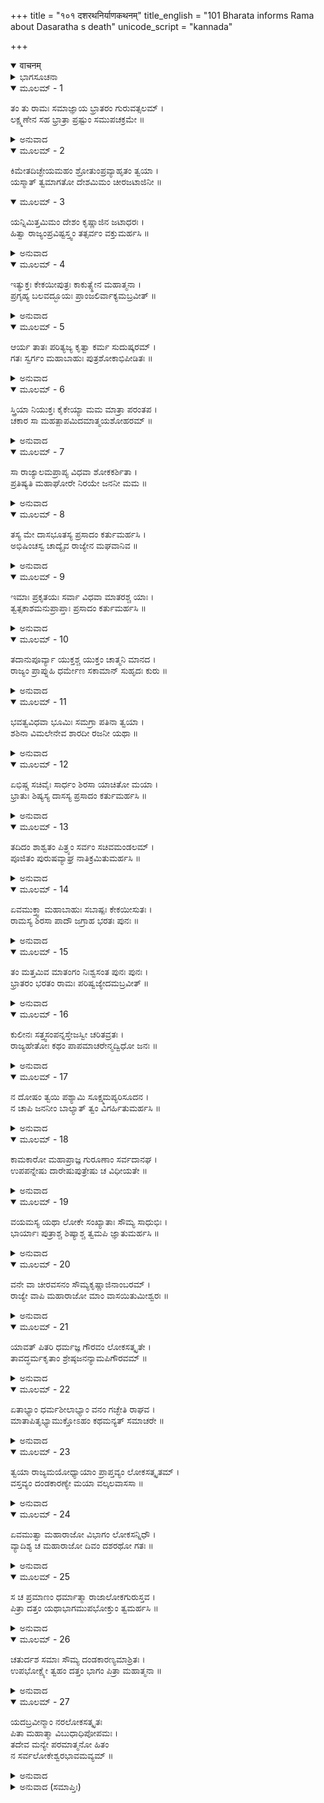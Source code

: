+++
title = "१०१ दशरथनिर्याणकथनम्"
title_english = "101 Bharata informs Rama about Dasaratha s death"
unicode_script = "kannada"

+++
<details open><summary>वाचनम्</summary>

<div class="audioEmbed"  caption="श्रीराम-हरिसीताराममूर्ति-घनपाठिभ्यां वचनम्" src="https://archive.org/download/Ramayana-recitation-Sriram-harisItArAmamUrti-Ghanapaati-v2/Kanda_2/Kanda_2_AYK-101-Dasharatha_Niryana_Kathanam_.mp3"></div>
</details>



<details><summary>ಭಾಗಸೂಚನಾ</summary>

ಶ್ರೀರಾಮನು ಭರತನಲ್ಲಿ ವನಕ್ಕೆ ಆಗಮಿಸಿದ ಪ್ರಯೋಜನ ಕೇಳಿದುದು, ಭರತನು ಅವನಲ್ಲಿ ರಾಜ್ಯವನ್ನು ಸ್ವೀಕರಿಸುವಂತೆ ಪ್ರಾರ್ಥಿಸಿದುದು, ಶ್ರೀರಾಮನು ಅದನ್ನು ತಿರಸ್ಕರಿಸಿದುದು
</details>

<details open><summary>ಮೂಲಮ್ - 1</summary>

ತಂ ತು ರಾಮಃ ಸಮಾಜ್ಞಾಯ ಭ್ರಾತರಂ ಗುರುವತ್ಸಲಮ್ ।  
ಲಕ್ಷ್ಮಣೇನ ಸಹ ಭ್ರಾತ್ರಾ ಪ್ರಷ್ಟುಂ ಸಮುಪಚಕ್ರಮೇ ॥
</details>

<details><summary>ಅನುವಾದ</summary>

ಲಕ್ಷ್ಮಣ ಸಹಿತ ಶ್ರೀರಾಮನು ತನ್ನ ಗುರುಭಕ್ತ ತಮ್ಮನಾದ ಭರತನನ್ನು ಚೆನ್ನಾಗಿ ಸಮಜಾಯಿಸಿ ಅಥವಾ ಅವನು ತನ್ನಲ್ಲಿ ಅನುರಕ್ತನೆಂದು ತಿಳಿದು ಅವನಲ್ಲಿ ಈ ಪ್ರಕಾರ ಕೇಳಿದನು.॥1॥
</details>

<details open><summary>ಮೂಲಮ್ - 2</summary>

ಕಿಮೇತದಿಚ್ಛೇಯಮಹಂ ಶ್ರೋತುಂಪ್ರವ್ಯಾಹೃತಂ ತ್ವಯಾ ।  
ಯಸ್ಮಾತ್ ತ್ವಮಾಗತೋ ದೇಶಮಿಮಂ ಚೀರಜಟಾಜಿನೀ ॥
</details>

<details open><summary>ಮೂಲಮ್ - 3</summary>

ಯನ್ನಿಮಿತ್ತಮಿಮಂ ದೇಶಂ ಕೃಷ್ಣಾಜಿನ ಜಟಾಧರಃ ।  
ಹಿತ್ವಾ ರಾಜ್ಯಂಪ್ರವಿಷ್ಟಸ್ತ್ವಂ ತತ್ಸರ್ವಂ ವಕ್ತುಮರ್ಹಸಿ ॥
</details>

<details><summary>ಅನುವಾದ</summary>

ತಮ್ಮ! ನೀನು ರಾಜ್ಯವನ್ನು ಬಿಟ್ಟು ವಲ್ಕಲ, ಕೃಷ್ಣಮೃಗ ಚರ್ಮ ಮತ್ತು ಜಟೆಯನ್ನು ಧರಿಸಿ ಇಲ್ಲಿಗೆ ಬಂದಿರುವೆಯಲ್ಲ, ಇದರ ಕಾರಣವೇನು? ನೀನು ವನಕ್ಕೆ ಬಂದ ನಿಮಿತ್ತವನ್ನು ನಾನು ನಿನ್ನಿಂದ ಕೇಳಲು ಬಯಸುತ್ತಿರುವೆನು. ನೀನು ಎಲ್ಲವನ್ನೂ ಸರಿಯಾಗಿ ತಿಳಿಸು.॥2-3॥
</details>

<details open><summary>ಮೂಲಮ್ - 4</summary>

ಇತ್ಯುಕ್ತಃ ಕೇಕಯೀಪುತ್ರಃ ಕಾಕುತ್ಸ್ಥೇನ ಮಹಾತ್ಮನಾ ।  
ಪ್ರಗೃಹ್ಯ ಬಲವದ್ಭೂಯಃ ಪ್ರಾಂಜಲಿರ್ವಾಕ್ಯಮಬ್ರವೀತ್ ॥
</details>

<details><summary>ಅನುವಾದ</summary>

ಕಕುತ್ಸ್ಥವಂಶೀ ಮಹಾತ್ಮಾ ಶ್ರೀರಾಮನು ಹೀಗೆ ಕೇಳಿದಾಗ ಭರತನು ಹೃದಯದ ಶೋಕವನ್ನು ಅದುಮಿಕೊಂಡು ಪುನಃ ಕೈಮುಗಿದು ಈ ಪ್ರಕಾರ ಹೇಳಿದನು.॥4॥
</details>

<details open><summary>ಮೂಲಮ್ - 5</summary>

ಆರ್ಯ ತಾತಃ ಪರಿತ್ಯಜ್ಯ ಕೃತ್ವಾ ಕರ್ಮ ಸುದುಷ್ಕರಮ್ ।  
ಗತಃ ಸ್ವರ್ಗಂ ಮಹಾಬಾಹುಃ ಪುತ್ರಶೋಕಾಭಿಪೀಡಿತಃ ॥
</details>

<details><summary>ಅನುವಾದ</summary>

ಆರ್ಯನೇ! ನಮ್ಮ ಮಹಾಬಾಹು ತಂದೆಯವರು ಅತ್ಯಂತ ದುಷ್ಕರ ಕರ್ಮಮಾಡಿ ಪುತ್ರಶೋಕದಿಂದ ಪೀಡಿತರಾಗಿ ನಮ್ಮನ್ನು ಅಗಲಿ ಸ್ವರ್ಗಲೋಕಕ್ಕೆ ಹೊರಟುಹೋದರು.॥5॥
</details>

<details open><summary>ಮೂಲಮ್ - 6</summary>

ಸ್ತ್ರಿಯಾ ನಿಯುಕ್ತಃ ಕೈಕೇಯ್ಯಾ ಮಮ ಮಾತ್ರಾ ಪರಂತಪ ।  
ಚಕಾರ ಸಾ ಮಹತ್ಪಾಪಮಿದಮಾತ್ಮಯಶೋಹರಮ್ ॥
</details>

<details><summary>ಅನುವಾದ</summary>

ಶತ್ರುಗಳಿಗೆ ಸಂತಾಪಕೊಡುವ ರಘುನಂದನ! ತನ್ನ ಪತ್ನೀ ಮತ್ತು ನನ್ನ ತಾಯಿ ಕೈಕೇಯಿಯ ಪ್ರೇರಣೆಯಿಂದಲೇ ವಿವಶರಾದ ತಂದೆಯವರು ಇಂತಹ ಕಠೋರ ಕಾರ್ಯ ಮಾಡಿದ್ದರು. ನನ್ನ ತಾಯಿಯು ತನ್ನ ಸುಯಶವನ್ನು ನಾಶಮಾಡುವ ಈ ಭಾರೀ ದೊಡ್ಡ ಪಾಪ ಮಾಡಿರುವಳು.॥6॥
</details>

<details open><summary>ಮೂಲಮ್ - 7</summary>

ಸಾ ರಾಜ್ಯಾಲಮಪ್ರಾಪ್ಯ ವಿಧವಾ ಶೋಕಕರ್ಶಿತಾ ।  
ಪ್ರತಿಷ್ಯತಿ ಮಹಾಘೋರೇ ನಿರಯೇ ಜನನೀ ಮಮ ॥
</details>

<details><summary>ಅನುವಾದ</summary>

ಆದ್ದರಿಂದ ಅವಳು ರಾಜ್ಯರೂಪೀ ಫಲವನ್ನು ಪಡೆಯದೆ ವಿಧವೆಯಾಗಿರುವಳು. ಈಗ ನನ್ನ ತಾಯಿಯು ಶೋಕದಿಂದ ದುರ್ಬಲಳಾಗಿ ಮಹಾಘೋರ ನರಕದಲ್ಲಿ ಬೀಳುವಳು.॥7॥
</details>

<details open><summary>ಮೂಲಮ್ - 8</summary>

ತಸ್ಯ ಮೇ ದಾಸಭೂತಸ್ಯ ಪ್ರಸಾದಂ ಕರ್ತುಮರ್ಹಸಿ ।  
ಅಭಿಷಿಂಚಸ್ವ ಚಾದ್ಯೈವ ರಾಜ್ಯೇನ ಮಘವಾನಿವ ॥
</details>

<details><summary>ಅನುವಾದ</summary>

ಈಗ ನೀನು ನಿನ್ನ ದಾಸ ಭರತನಾದ ನನ್ನ ಮೇಲೆ ಕೃಪೆ ಮಾಡು ಮತ್ತು ಇಂದ್ರನಂತೆ ಇಂದೇ ರಾಜ್ಯವನ್ನು ಸ್ವೀಕರಿಸಲು ಪಟ್ಟಾಭಿಷಿಕ್ತನಾಗು.॥8॥
</details>

<details open><summary>ಮೂಲಮ್ - 9</summary>

ಇಮಾಃ ಪ್ರಕೃತಯಃ ಸರ್ವಾ ವಿಧವಾ ಮಾತರಶ್ಚ ಯಾಃ ।  
ತ್ವತ್ಸಕಾಶಮನುಪ್ರಾಪ್ತಾಃ ಪ್ರಸಾದಂ ಕರ್ತುಮರ್ಹಸಿ ॥
</details>

<details><summary>ಅನುವಾದ</summary>

ಈ ಎಲ್ಲ ಮಂತ್ರಿಗಳೇ ಆದಿ ಎಲ್ಲ ವಿಧವೆಯರಾದ ತಾಯಂದಿರು ನಿನ್ನ ಬಳಿಗೆ ಬಂದಿರುವರು. ನೀನು ಇವರೆಲ್ಲರ ಮೇಲೆ ಕೃಪೆಮಾಡು.॥9॥
</details>

<details open><summary>ಮೂಲಮ್ - 10</summary>

ತದಾನುಪೂರ್ವ್ಯಾ ಯುಕ್ತಶ್ಚ ಯುಕ್ತಂ ಚಾತ್ಮನಿ ಮಾನದ ।  
ರಾಜ್ಯಂ ಪ್ರಾಪ್ನುಹಿ ಧರ್ಮೇಣ ಸಕಾಮಾನ್ ಸುಹೃದಃ ಕುರು ॥
</details>

<details><summary>ಅನುವಾದ</summary>

ಮಾನದನಾದ ಶ್ರೀರಾಮಾ! ನೀನು ಜ್ಯೇಷ್ಠನಾದ್ದರಿಂದ ಕ್ರಮವಾಗಿ ರಾಜ್ಯದ ಅಧಿಕಾರದಿಂದ ಯುಕ್ತನಾಗಿರುವೆ, ನ್ಯಾಯವಾಗಿ ನಿನಗೇ ರಾಜ್ಯ ಸಿಗುವುದು ಉಚಿತವಾಗಿದೆ. ಆದ್ದರಿಂದ ನೀನು ಧರ್ಮಾನುಸಾರ ರಾಜ್ಯವನ್ನು ಸ್ವೀಕರಿಸಿ, ತನ್ನ ಸುಹೃದರನ್ನು ಸಫಲ ಮನೋರಥವಾಗಿಸು.॥10॥
</details>

<details open><summary>ಮೂಲಮ್ - 11</summary>

ಭವತ್ವವಿಧವಾ ಭೂಮಿಃ ಸಮಗ್ರಾ ಪತಿನಾ ತ್ವಯಾ ।  
ಶಶಿನಾ ವಿಮಲೇನೇವ ಶಾರದೀ ರಜನೀ ಯಥಾ ॥
</details>

<details><summary>ಅನುವಾದ</summary>

ನಿನ್ನಂತಹ ಪತಿಯಿಂದ ಯುಕ್ತವಾದ ಈ ಇಡೀ ವಸುಂಧರೆ ವೈಧವ್ಯರಹಿತವಾಗಿ, ನಿರ್ಮಲಚಂದ್ರನಿಂದ ಸನಾಥವಾದ ಶರತ್ಕಾಲದ ರಾತ್ರಿಯಂತೆ ಶೋಭಿಸಲಿ.॥11॥
</details>

<details open><summary>ಮೂಲಮ್ - 12</summary>

ಏಭಿಷ್ಚ ಸಚಿವೈಃ ಸಾರ್ಧಂ ಶಿರಸಾ ಯಾಚಿತೋ ಮಯಾ ।  
ಭ್ರಾತುಃ ಶಿಷ್ಯಸ್ಯ ದಾಸಸ್ಯ ಪ್ರಸಾದಂ ಕರ್ತುಮರ್ಹಸಿ ॥
</details>

<details><summary>ಅನುವಾದ</summary>

ನಾನು ಎಲ್ಲ ಸಚಿವರಿಂದೊಡಗೂಡಿ ನಿನ್ನ ಚರಣಗಳಲ್ಲಿ ತಲೆಬಾಗಿ - ‘ನೀನು ರಾಜ್ಯವನ್ನು ಸ್ವೀಕರಿಸು’ ಎಂದು ಬೇಡಿಕೊಳ್ಳುತ್ತಿರುವೆನು. ನಾನು ನಿನ್ನ ತಮ್ಮನು, ಶಿಷ್ಯನು, ದಾಸನೂ ಆಗಿರುವೆ. ನೀನು ನನ್ನ ಮೇಲೆ ದಯೆತೋರು.॥12॥
</details>

<details open><summary>ಮೂಲಮ್ - 13</summary>

ತದಿದಂ ಶಾಶ್ವತಂ ಪಿತ್ರ್ಯಂ ಸರ್ವಂ ಸಚಿವಮಂಡಲಮ್ ।  
ಪೂಜಿತಂ ಪುರುಷವ್ಯಾಘ್ರ ನಾತಿಕ್ರಮಿತುಮರ್ಹಸಿ ॥
</details>

<details><summary>ಅನುವಾದ</summary>

ಪುರುಷಸಿಂಹ! ಈ ಎಲ್ಲ ಮಂಡಲವು ನಮ್ಮಲ್ಲಿ ಕುಲ ಪರಂಪರೆಯಿಂದ ನಡೆದುಬಂದಿದೆ. ಇವರೆಲ್ಲ ಸಚಿವರು ತಂದೆಯವರ ಕಾಲದಲ್ಲಿಯೂ ಇದ್ದರು. ನಾವು ಸದಾ ಇವರನ್ನು ಸಮ್ಮಾನಿಸುತ್ತಾ ಬಂದಿರುವೆವು. ಆದ್ದರಿಂದ ನೀನು ಇವರ ಪ್ರಾರ್ಥನೆಯನ್ನು ತಳ್ಳಿಹಾಕಬೇಡ.॥13॥
</details>

<details open><summary>ಮೂಲಮ್ - 14</summary>

ಏವಮುಕ್ತ್ವಾ ಮಹಾಬಾಹುಃ ಸಬಾಷ್ಪಃ ಕೇಕಯೀಸುತಃ ।  
ರಾಮಸ್ಯ ಶಿರಸಾ ಪಾದೌ ಜಗ್ರಾಹ ಭರತಃ ಪುನಃ ॥
</details>

<details><summary>ಅನುವಾದ</summary>

ಹೀಗೆ ಹೇಳಿ ಕೈಕೇಯೀ ಪುತ್ರ ಮಹಾಬಾಹು ಭರತನು ಕಂಗಳಿಂದ ಕಂಬನಿಗರೆಯುತ್ತಾ ಪುನಃ ಶ್ರೀರಾಮಚಂದ್ರನ ಚರಣಗಳಲ್ಲಿ ತಲೆಯನ್ನು ಚಾಚಿದನು.॥14॥
</details>

<details open><summary>ಮೂಲಮ್ - 15</summary>

ತಂ ಮತ್ತಮಿವ ಮಾತಂಗಂ ನಿಃಶ್ವಸಂತ ಪುನಃ ಪುನಃ ।  
ಭ್ರಾತರಂ ಭರತಂ ರಾಮಃ ಪರಿಷ್ವಜ್ಯೇದಮಬ್ರವೀತ್ ॥
</details>

<details><summary>ಅನುವಾದ</summary>

ಆಗ ಅವನು ಮತ್ತ ಗಜದಂತೆ ಪದೇ ಪದೇ ದೀರ್ಘವಾಗಿ ನಿಟ್ಟಿಸಿರು ಬಿಡುತ್ತಿದ್ದನು, ಆಗ ಶ್ರೀರಾಮನು ತಮ್ಮನಾದ ಭರತನನ್ನು ಎತ್ತಿಕೊಂಡು ಅಪ್ಪಿಕೊಂಡನು ಹಾಗೂ ಈ ಪ್ರಕಾರ ಹೇಳಿದನು.॥15॥
</details>

<details open><summary>ಮೂಲಮ್ - 16</summary>

ಕುಲೀನಃ ಸತ್ತ್ವಸಂಪನ್ನಸ್ತೇಜಸ್ವೀ ಚರಿತವ್ರತಃ ।  
ರಾಜ್ಯಹೇತೋಃ ಕಥಂ ಪಾಪಮಾಚರೇನ್ಮದ್ವಿಧೋ ಜನಃ ॥
</details>

<details><summary>ಅನುವಾದ</summary>

ತಮ್ಮ! ಉತ್ತಮ ಕುಲದಲ್ಲಿ ಹುಟ್ಟಿದ, ಸತ್ತ್ವಗುಣಸಂಪನ್ನ, ತೇಜಸ್ವೀ ಮತ್ತು ಶ್ರೇಷ್ಠ ವ್ರತಗಳನ್ನು ಪಾಲಿಸುವ ನನ್ನಂತಹ ಮನುಷ್ಯನು ರಾಜ್ಯಕ್ಕಾಗಿ ತಂದೆಯ ಆಜ್ಞೆಯನ್ನು ಹೇಗೆ ಉಲ್ಲಂಘಿಸಬಲ್ಲನು? ನೀನೇ ಹೇಳು.॥16॥
</details>

<details open><summary>ಮೂಲಮ್ - 17</summary>

ನ ದೋಷಂ ತ್ವಯಿ ಪಶ್ಯಾಮಿ ಸೂಕ್ಷ್ಮಮಪ್ಯರಿಸೂದನ ।  
ನ ಚಾಪಿ ಜನನೀಂ ಬಾಲ್ಯಾತ್ ತ್ವಂ ವಿಗರ್ಹಿತುಮರ್ಹಸಿ ॥
</details>

<details><summary>ಅನುವಾದ</summary>

ಶತ್ರುಸೂದನ! ನಾನು ನಿನ್ನೊಳಗೆ ಕೊಂಚವೂ ದೋಷವನ್ನು ನೋಡುವುದಿಲ್ಲ. ಅಜ್ಞಾನವಶನಾಗಿ ನೀನು ನಿನ್ನ ತಾಯಿಯನ್ನು ಎಂದಿಗೂ ನಿಂದಿಸಬಾರದು.॥17॥
</details>

<details open><summary>ಮೂಲಮ್ - 18</summary>

ಕಾಮಕಾರೋ ಮಹಾಪ್ರಾಜ್ಞ ಗುರೂಣಾಂ ಸರ್ವದಾನಘ ।  
ಉಪಪನ್ನೇಷು ದಾರೇಷುಪುತ್ರೇಷು ಚ ವಿಧೀಯತೇ ॥
</details>

<details><summary>ಅನುವಾದ</summary>

ನಿಷ್ಪಾಪ ಮಹಾಪ್ರಾಜ್ಞನೇ! ಹಿರಿಯರಿಗೆ ತನಗೆ ಬೇಕಾದ ಪತ್ನಿಯರಲ್ಲಿ ಮತ್ತು ಪ್ರಿಯ ಪುತ್ರರ ಮೇಲೆ ಸದಾ ಪೂರ್ಣ ಅಧಿಕಾರವಿರುತ್ತದೆ. ಅವರು ಅವರಿಗೆ ಬೇಕಾದ ಹಾಗೆ ಆಜ್ಞಾಪಿಸಬಲ್ಲರು.॥18॥
</details>

<details open><summary>ಮೂಲಮ್ - 19</summary>

ವಯಮಸ್ಯ ಯಥಾ ಲೋಕೇ ಸಂಖ್ಯಾತಾಃ ಸೌಮ್ಯ ಸಾಧುಭಿಃ ।  
ಭಾರ್ಯಾಃ ಪುತ್ರಾಶ್ಚ ಶಿಷ್ಯಾಶ್ಚ ತ್ವಮಪಿ ಜ್ಞಾತುಮರ್ಹಸಿ ॥
</details>

<details><summary>ಅನುವಾದ</summary>

ಸೌಮ್ಯನೇ! ತಾಯಂದಿರ ಸಹಿತ ನಾವೂ ಕೂಡ ಈ ಲೋಕದಲ್ಲಿ ಶ್ರೇಷ್ಠಪುರುಷರಿಂದ ಮಹಾರಾಜರ ಪತ್ನೀ-ಪುತ್ರ ಮತ್ತು ಶಿಷ್ಯರೆಂದು ಹೇಳಿಸಿಕೊಂಡಿದ್ದೇವೆ. ಆದ್ದರಿಂದ ನಮಗೂ ಎಲ್ಲ ರೀತಿಯ ಅಪ್ಪಣೆ ಮಾಡುವ ಅಧಿಕಾರ ಅವರಿಗಿತ್ತು. ಈ ಮಾತನ್ನು ತಿಳಿಯಲು ನೀನೂ ಯೋಗ್ಯನಾಗಿರುವೆ.॥19॥
</details>

<details open><summary>ಮೂಲಮ್ - 20</summary>

ವನೇ ವಾ ಚೀರವಸನಂ ಸೌಮ್ಯಕೃಷ್ಣಾಜಿನಾಂಬರಮ್ ।  
ರಾಜ್ಯೇ ವಾಪಿ ಮಹಾರಾಜೋ ಮಾಂ ವಾಸಯಿತುಮೀಶ್ವರಃ ॥
</details>

<details><summary>ಅನುವಾದ</summary>

ಮಹಾರಾಜರು ನನಗೆ ನಾರುಮಡಿ, ಮೃಗಚರ್ಮ ತೊಡಿಸಿ ವನದಲ್ಲಿ ಇರಿಸಲು ಅಥವಾ ಸಿಂಹಾಸನದಲ್ಲಿ ಕುಳ್ಳಿರಿಸಲು ಇವೆರಡರಲ್ಲಿಯೂ ಅವರು ಸರ್ವಥಾ ಸಮರ್ಥರಾಗಿದ್ದರು.॥20॥
</details>

<details open><summary>ಮೂಲಮ್ - 21</summary>

ಯಾವತ್ ಪಿತರಿ ಧರ್ಮಜ್ಞ ಗೌರವಂ ಲೋಕಸತ್ಕೃತೇ ।  
ತಾವದ್ಧರ್ಮಕೃತಾಂ ಶ್ರೇಷ್ಠಜನನ್ಯಾಮಪಿಗೌರವಮ್ ॥
</details>

<details><summary>ಅನುವಾದ</summary>

ಧರ್ಮಜ್ಞನೇ! ಧರ್ಮಾತ್ಮರಲ್ಲಿ ಶ್ರೇಷ್ಠನಾದ ಭರತನೇ ಮನುಷ್ಯನಿಗೆ ವಿಶ್ವವಂದ್ಯ ತಂದೆಯಲ್ಲಿ ಇರುವಷ್ಟೇ ಗೌರವ ಬುದ್ಧಿಯು ತಾಯಿಯಲ್ಲಿಯೂ ಇರಬೇಕು.॥21॥
</details>

<details open><summary>ಮೂಲಮ್ - 22</summary>

ಏತಾಭ್ಯಾಂ ಧರ್ಮಶೀಲಾಭ್ಯಾಂ ವನಂ ಗಚ್ಛೇತಿ ರಾಘವ ।  
ಮಾತಾಪಿತೃಭ್ಯಾಮುಕ್ತೋಽಹಂ ಕಥಮನ್ಯತ್ ಸಮಾಚರೇ ॥
</details>

<details><summary>ಅನುವಾದ</summary>

ರಘುನಂದನ! ಈ ಧರ್ಮಶೀಲ ತಾಯಿ ಮತ್ತು ತಂದೆ ಇಬ್ಬರೂ ನನಗೆ ಕಾಡಿಗೆ ಹೋಗಲು ಆಜ್ಞಾಪಿಸಿದಾಗ ನಾನು ಅವರ ಆಜ್ಞೆಗೆ ವಿಪರೀತವಾಗಿ ಬೇರೆ ಏನಾದರೂ ಹೇಗೆ ವರ್ತಿಸಬಲ್ಲೆನು.॥22॥
</details>

<details open><summary>ಮೂಲಮ್ - 23</summary>

ತ್ವಯಾ ರಾಜ್ಯಮಯೋಧ್ಯಾಯಾಂ ಪ್ರಾಪ್ತವ್ಯಂ ಲೋಕಸತ್ಕೃತಮ್ ।  
ವಸ್ತವ್ಯಂ ದಂಡಕಾರಣ್ಯೇ ಮಯಾ ವಲ್ಕಲವಾಸಸಾ ॥
</details>

<details><summary>ಅನುವಾದ</summary>

ನೀನು ಅಯೋಧ್ಯೆಯಲ್ಲಿ ಇದ್ದು ಸಮಸ್ತ ಜಗತ್ತಿಗಾಗಿ ಆದರಣೀಯ ರಾಜ್ಯವನ್ನು ಪಡೆಯಬೇಕು ಮತ್ತು ನಾನು ವಲ್ಕಲಗಳನ್ನು ಧರಿಸಿ ದಂಡಕಾರಣ್ಯದಲ್ಲಿ ಇರಬೇಕು.॥23॥
</details>

<details open><summary>ಮೂಲಮ್ - 24</summary>

ಏವಮುತ್ವಾ ಮಹಾರಾಜೋ ವಿಭಾಗಂ ಲೋಕಸನ್ನಿಧೌ ।  
ವ್ಯಾದಿಶ್ಯ ಚ ಮಹಾರಾಜೋ ದಿವಂ ದಶರಥೋ ಗತಃ ॥
</details>

<details><summary>ಅನುವಾದ</summary>

ಏಕೆಂದರೆ ದಶರಥ ಮಹಾರಾಜರು ಬಹಳ ಜನರ ಮುಂದೆ ನಮ್ಮಿಬ್ಬರಿಗೆ ಈ ಪ್ರಕಾರ ಬೇರೆ-ಬೇರೆ ಎರಡು ಆಜ್ಞೆಯನ್ನು ಕೊಟ್ಟು ಸ್ವರ್ಗಕ್ಕೆ ತೆರಳಿದರು.॥24॥
</details>

<details open><summary>ಮೂಲಮ್ - 25</summary>

ಸ ಚ ಪ್ರಮಾಣಂ ಧರ್ಮಾತ್ಮಾ ರಾಜಾಲೋಕಗುರುಸ್ತವ ।  
ಪಿತ್ರಾ ದತ್ತಂ ಯಥಾಭಾಗಮುಪಭೋಕ್ತುಂ ತ್ವಮರ್ಹಸಿ ॥
</details>

<details><summary>ಅನುವಾದ</summary>

ಈ ವಿಷಯದಲ್ಲಿ ಲೋಕಗುರು ಧರ್ಮಾತ್ಮಾ ಮಹಾರಾಜರೇ ನಿನಗೆ ಪ್ರಮಾಣ ಭೂತರಾಗಿದ್ದಾರೆ, ಅವರ ಆಜ್ಞೆಯನ್ನು ನೀನು ಒಪ್ಪಿಕೊಳ್ಳಲೇಬೇಕು. ತಂದೆಯವರು ನಿನ್ನ ಪಾಲಿಗೆ ಕೊಟ್ಟಿದ್ದನ್ನು ನೀನು ಯಥಾವತ್ತಾಗಿ ಅನುಭವಿಸಬೇಕು.॥25॥
</details>

<details open><summary>ಮೂಲಮ್ - 26</summary>

ಚತುರ್ದಶ ಸಮಾಃ ಸೌಮ್ಯ ದಂಡಕಾರಣ್ಯಮಾಶ್ರಿತಃ ।  
ಉಪಭೋಕ್ಷ್ಯೇ ತ್ವಹಂ ದತ್ತಂ ಭಾಗಂ ಪಿತ್ರಾ ಮಹಾತ್ಮನಾ ॥
</details>

<details><summary>ಅನುವಾದ</summary>

ಸೌಮ್ಯ! ಹದಿನಾಲ್ಕು ವರ್ಷ ದಂಡಕಾರಣ್ಯದಲ್ಲಿ ಇದ್ದು ಬಳಿಕವೇ ಮಹಾತ್ಮಾ ತಂದೆಯು ಕೊಟ್ಟಿರುವ ರಾಜ್ಯಭಾಗವನ್ನು ನಾನು ಅನುಭವಿಸುವೆನು.॥26॥
</details>

<details open><summary>ಮೂಲಮ್ - 27</summary>

ಯದಬ್ರವೀನ್ಮಾಂ ನರಲೋಕಸತ್ಕೃತಃ  
ಪಿತಾ ಮಹಾತ್ಮಾ ವಿಬುಧಾಧಿಪೋಪಮಃ ।  
ತದೇವ ಮನ್ಯೇ ಪರಮಾತ್ಮನೋ ಹಿತಂ  
ನ ಸರ್ವಲೋಕೇಶ್ವರಭಾವಮವ್ಯಮ್ ॥
</details>

<details><summary>ಅನುವಾದ</summary>

ಮನುಷ್ಯ ಲೋಕದಲ್ಲಿ ಸಮ್ಮಾನಿತರಾದ, ದೇವೇಂದ್ರನಂತೆ ತೇಜಸ್ವಿಯಾದ ನನ್ನ ಮಹಾತ್ಮಾ ತಂದೆಯವರು ನನಗೆ ಕೊಟ್ಟ ವನವಾಸದ ಆಜ್ಞೆಯನ್ನು ನಾನು ನನಗೆ ಪರಮ ಹಿತಕಾರಿ ಎಂದು ತಿಳಿಯುವೆನು. ಅವರ ಆಜ್ಞೆಗೆ ವಿರುದ್ಧವಾಗಿ ಸರ್ವಲೋಕೇಶ್ವರ ಬ್ರಹ್ಮನ ಅವಿನಾಶೀ ಪದವೂ ಕೂಡ ನನಗೆ ಶ್ರೇಯಸ್ಕರವಲ್ಲ.॥27॥
</details>

<details><summary>ಅನುವಾದ (ಸಮಾಪ್ತಿಃ)</summary>

ಶ್ರೀವಾಲ್ಮೀಕಿ ವಿರಚಿತ ಆರ್ಷರಾಮಾಯಣ ಆದಿಕಾವ್ಯದ ಅಯೋಧ್ಯಾಕಾಂಡದಲ್ಲಿ ಒಂದು ನೂರ ಒಂದನೆಯ ಸರ್ಗ ಪೂರ್ಣವಾಯಿತು ॥101॥
</details>
